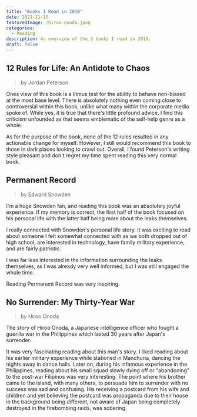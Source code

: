 ```yaml
---
title: "Books I Read in 2019"
date: 2021-11-15
featuredImage: /hiroo-onoda.jpeg
categories:
  - Reading
description: An overview of the 3 books I read in 2019.
draft: false
---
```


## 12 Rules for Life: An Antidote to Chaos
> by Jordan Peterson

Ones view of this book is a litmus test for the ability to behave non-biased
at the most base level. There is absolutely nothing even coming close to
controversial within this book, unlike what many within the corporate media
spoke of. While yes, it is true that there's little profound advice, I find
this criticism unfounded as that seems emblematic of the self-help genre as
a whole.

As for the purpose of the book, none of the 12 rules resulted in any actionable
change for myself. However, I still would recommend this book to those in dark
places looking to crawl out. Overall, I found Peterson's writing style pleasant
and don't regret my time spent reading this very normal book.

## Permanent Record
> by Edward Snowden

I'm a huge Snowden fan, and reading this book was an absolutely joyful
experience. If my memory is correct, the first half of the book focused on his
personal life with the latter half being more about the leaks themselves.

I really connected with Snowden's personal life story. It was exciting to read
about someone I felt somewhat connected with as we both dropped out of high
school, are interested in technology, have family military experience, and are
fairly patriotic.

I was far less interested in the information surrounding the leaks themselves,
as I was already very well informed, but I was still engaged the whole time.

Reading Permanent Record was very inspiring.

## No Surrender: My Thirty-Year War
> by Hiroo Onoda

The story of Hiroo Onoda, a Japanese intelligence officer who fought a guerilla
war in the Philippines which lasted 30 years after Japan's surrender.

It was very fascinating reading about this man's story. I liked reading about
his earlier military experience while stationed in Manchuria, dancing the
nights away in dance halls. Later on, during his infamous experience in the
Philippines, reading about his small squad slowly dying off or "abandoning"
to the post-war Filipinos was very interesting. The point where his brother
came to the island, with many others, to persuade him to surrender with no
success was sad and confusing. His receiving a postcard from his wife and
children and yet believing the postcard was propaganda due to their house
in the background being different, not aware of Japan being completely
destroyed in the firebombing raids, was sobering.
